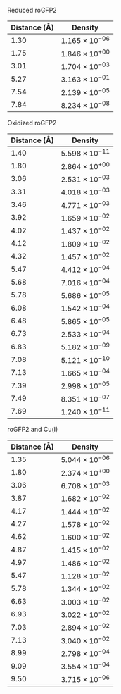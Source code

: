 Reduced roGFP2

| Distance (Å) | Density |
|-----------|-----------|
| 1.30 | $1.165 \times 10^{-06}$ |
| 1.75 | $1.846 \times 10^{+00}$ |
| 3.01 | $1.704 \times 10^{-03}$ |
| 5.27 | $3.163 \times 10^{-01}$ |
| 7.54 | $2.139 \times 10^{-05}$ |
| 7.84 | $8.234 \times 10^{-08}$ |

Oxidized roGFP2

| Distance (Å) | Density |
|-----------|-----------|
| 1.40 | $5.598 \times 10^{-11}$ |
| 1.80 | $2.864 \times 10^{+00}$ |
| 3.06 | $2.531 \times 10^{-03}$ |
| 3.31 | $4.018 \times 10^{-03}$ |
| 3.46 | $4.771 \times 10^{-03}$ |
| 3.92 | $1.659 \times 10^{-02}$ |
| 4.02 | $1.437 \times 10^{-02}$ |
| 4.12 | $1.809 \times 10^{-02}$ |
| 4.32 | $1.457 \times 10^{-02}$ |
| 5.47 | $4.412 \times 10^{-04}$ |
| 5.68 | $7.016 \times 10^{-04}$ |
| 5.78 | $5.686 \times 10^{-05}$ |
| 6.08 | $1.542 \times 10^{-04}$ |
| 6.48 | $5.865 \times 10^{-05}$ |
| 6.73 | $2.533 \times 10^{-04}$ |
| 6.83 | $5.182 \times 10^{-09}$ |
| 7.08 | $5.121 \times 10^{-10}$ |
| 7.13 | $1.665 \times 10^{-04}$ |
| 7.39 | $2.998 \times 10^{-05}$ |
| 7.49 | $8.351 \times 10^{-07}$ |
| 7.69 | $1.240 \times 10^{-11}$ |

roGFP2 and Cu(I)

| Distance (Å) | Density |
|-----------|-----------|
| 1.35 | $5.044 \times 10^{-06}$ |
| 1.80 | $2.374 \times 10^{+00}$ |
| 3.06 | $6.708 \times 10^{-03}$ |
| 3.87 | $1.682 \times 10^{-02}$ |
| 4.17 | $1.444 \times 10^{-02}$ |
| 4.27 | $1.578 \times 10^{-02}$ |
| 4.62 | $1.600 \times 10^{-02}$ |
| 4.87 | $1.415 \times 10^{-02}$ |
| 4.97 | $1.486 \times 10^{-02}$ |
| 5.47 | $1.128 \times 10^{-02}$ |
| 5.78 | $1.344 \times 10^{-02}$ |
| 6.63 | $3.003 \times 10^{-02}$ |
| 6.93 | $3.022 \times 10^{-02}$ |
| 7.03 | $2.894 \times 10^{-02}$ |
| 7.13 | $3.040 \times 10^{-02}$ |
| 8.99 | $2.798 \times 10^{-04}$ |
| 9.09 | $3.554 \times 10^{-04}$ |
| 9.50 | $3.715 \times 10^{-06}$ |
